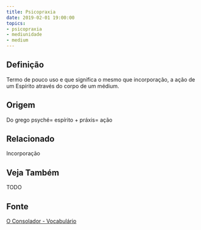 ```yaml
---
title: Psicopraxia
date: 2019-02-01 19:00:00
topics:
- psicopraxia
- mediunidade
- medium
---
```


## Definição
Termo de pouco uso e que significa o mesmo que incorporação, a ação de um
Espírito através do corpo de um médium. 


## Origem
Do grego psyché= espírito + práxis= ação

## Relacionado
Incorporação

## Veja Também
TODO

## Fonte
[O Consolador - Vocabulário](http://www.oconsolador.com.br/linkfixo/vocabulario/principal.html)
